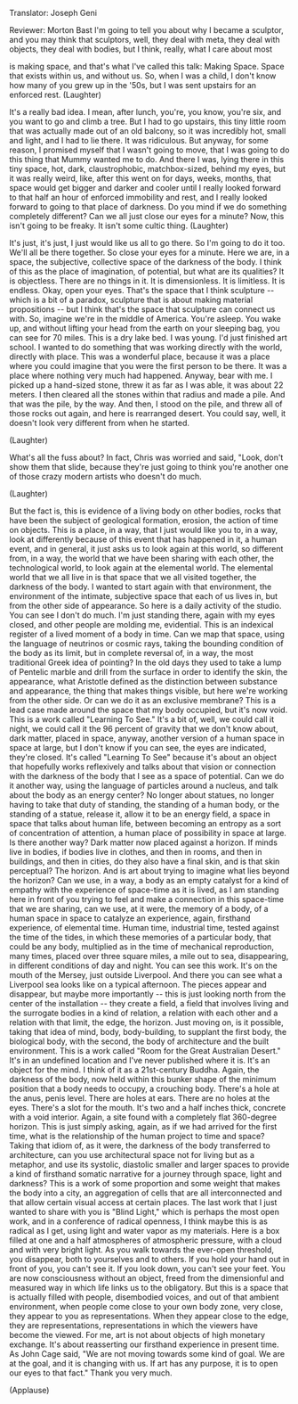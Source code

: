 

Translator: Joseph Geni

Reviewer: Morton Bast
I&#39;m going to tell you about why I became a sculptor,
and you may think that sculptors,
well, they deal with meta, they deal with objects,
they deal with bodies,
but I think, really, what I care about most

is making space, and that&#39;s what I&#39;ve called this talk:
Making Space.
Space that exists within us,
and without us.
So, when I was a child,
I don&#39;t know how many of you grew up in the &#39;50s,
but I was sent upstairs for an enforced rest. 
(Laughter)

It&#39;s a really bad idea. I mean, after lunch, you&#39;re, you know,
you&#39;re six, and you want to go and climb a tree.
But I had to go upstairs, this tiny little room
that was actually made out of an old balcony,
so it was incredibly hot, small and light,
and I had to lie there. It was ridiculous.
But anyway, for some reason, I promised myself
that I wasn&#39;t going to move,
that I was going to do this thing that Mummy
wanted me to do.
And there I was, lying there in this tiny space,
hot, dark, claustrophobic, matchbox-sized, behind my eyes,
but it was really weird, like, after this went on
for days, weeks, months, that space would get bigger
and darker and cooler
until I really looked forward to that half an hour
of enforced immobility and rest,
and I really looked forward to going to that place
of darkness.
Do you mind if we do something completely different?
Can we all just close our eyes for a minute?
Now, this isn&#39;t going to be freaky.
It isn&#39;t some cultic thing. 
(Laughter)

It&#39;s just, it&#39;s just, I just would like us all to go there.
So I&#39;m going to do it too. We&#39;ll all be there together.
So close your eyes for a minute.
Here we are, in a space,
the subjective, collective space of the darkness of the body.
I think of this as the place of imagination,
of potential,
but what are its qualities?
It is objectless. There are no things in it.
It is dimensionless. It is limitless.
It is endless.
Okay, open your eyes.
That&#39;s the space that I think sculpture --
which is a bit of a paradox, sculpture that is about
making material propositions --
but I think that&#39;s the space
that sculpture can connect us with.
So, imagine we&#39;re in the middle of America.
You&#39;re asleep. You wake up,
and without lifting your head from the earth
on your sleeping bag, you can see for 70 miles.
This is a dry lake bed.
I was young. I&#39;d just finished art school.
I wanted to do something that was working
directly with the world, directly with place.
This was a wonderful place, because it was a place
where you could imagine that you were the
first person to be there.
It was a place where nothing very much had happened.
Anyway, bear with me.
I picked up a hand-sized stone,
threw it as far as I was able,
it was about 22 meters.
I then cleared all the stones within that radius
and made a pile.
And that was the pile, by the way.
And then, I stood on the pile,
and threw all of those rocks out again,
and here is rearranged desert.
You could say, well, it doesn&#39;t look very different
from when he started.

(Laughter)

What&#39;s all the fuss about?
In fact, Chris was worried and said,
&quot;Look, don&#39;t show them that slide,
because they&#39;re just going to think you&#39;re another one of
those crazy modern artists who doesn&#39;t do much.

(Laughter)

But the fact is, this is evidence
of a living body on other bodies,
rocks that have been the subject of geological formation,
erosion, the action of time on objects.
This is a place, in a way, that I just
would like you to, in a way, look at differently
because of this event that has happened in it,
a human event,
and in general, it just asks us to look again
at this world, so different from, in a way,
the world that we have been sharing with each other,
the technological world,
to look again at the elemental world.
The elemental world that we all live in is that space
that we all visited together, the darkness of the body.
I wanted to start again with that environment,
the environment of the intimate, subjective space
that each of us lives in, but from the other side
of appearance.
So here is a daily activity of the studio.
You can see I don&#39;t do much. I&#39;m just standing there,
again with my eyes closed, and other people
are molding me, evidential.
This is an indexical register of a lived moment
of a body in time.
Can we map that space, using the language of neutrinos
or cosmic rays, taking the bounding condition of the body
as its limit, but in complete reversal of, in a way,
the most traditional Greek idea of pointing?
In the old days they used to take a lump of Pentelic marble
and drill from the surface in order to identify the skin,
the appearance,
what Aristotle defined as the distinction
between substance and appearance,
the thing that makes things visible,
but here we&#39;re working from the other side.
Or can we do it as an exclusive membrane?
This is a lead case made around the space
that my body occupied, but it&#39;s now void.
This is a work called &quot;Learning To See.&quot;
It&#39;s a bit of, well, we could call it night,
we could call it the 96 percent of gravity
that we don&#39;t know about, dark matter,
placed in space, anyway, another version of a human space
in space at large, but I don&#39;t know if you can see,
the eyes are indicated, they&#39;re closed.
It&#39;s called &quot;Learning To See&quot; because it&#39;s about an object
that hopefully works reflexively and talks about that
vision or connection with the darkness of the body
that I see as a space of potential.
Can we do it another way, using the language
of particles around a nucleus, and talk about the body
as an energy center?
No longer about statues, no longer having to take that
duty of standing, the standing of a human body,
or the standing of a statue, release it,
allow it to be an energy field, a space in space
that talks about human life, between becoming an entropy
as a sort of concentration of attention,
a human place of possibility in space at large.
Is there another way?
Dark matter now placed against a horizon.
If minds live in bodies, if bodies live in clothes,
and then in rooms, and then in buildings,
and then in cities, do they also have a final skin,
and is that skin perceptual?
The horizon.
And is art about
trying to imagine what lies beyond the horizon?
Can we use, in a way, a body as an empty catalyst
for a kind of empathy with the experience
of space-time as it is lived, as I am standing here
in front of you trying to feel and make a connection
in this space-time that we are sharing,
can we use, at it were, the memory of a body,
of a human space in space to catalyze
an experience, again, firsthand experience,
of elemental time.
Human time, industrial time, tested against
the time of the tides, in which these memories
of a particular body, that could be any body,
multiplied as in the time of mechanical reproduction,
many times, placed over three square miles,
a mile out to sea,
disappearing, in different conditions of day and night.
You can see this work. It&#39;s on the mouth of the Mersey,
just outside Liverpool.
And there you can see what a Liverpool sea looks like
on a typical afternoon.
The pieces appear and disappear,
but maybe more importantly --
this is just looking north from the center of the installation --
they create a field, a field that involves
living and the surrogate bodies in a kind of relation,
a relation with each other and a relation with that limit,
the edge, the horizon.
Just moving on, is it possible,
taking that idea of mind, body, body-building,
to supplant the first body,
the biological body, with the second,
the body of architecture and the built environment.
This is a work called &quot;Room for the Great Australian Desert.&quot;
It&#39;s in an undefined location
and I&#39;ve never published where it is.
It&#39;s an object for the mind.
I think of it as a 21st-century Buddha.
Again, the darkness of the body,
now held within this bunker shape
of the minimum position that a body needs to occupy,
a crouching body.
There&#39;s a hole at the anus, penis level.
There are holes at ears. There are no holes at the eyes.
There&#39;s a slot for the mouth. It&#39;s two and a half inches thick,
concrete with a void interior.
Again, a site found with a completely flat
360-degree horizon.
This is just simply asking, again,
as if we had arrived for the first time,
what is the relationship of the human project
to time and space?
Taking that idiom of, as it were,
the darkness of the body transferred to architecture,
can you use architectural space not for living
but as a metaphor,
and use its systolic, diastolic
smaller and larger spaces to provide a kind of
firsthand somatic narrative for a journey through space,
light and darkness?
This is a work of some proportion and some weight
that makes the body into a city, an aggregation of cells
that are all interconnected
and that allow certain visual access
at certain places.
The last work that I just wanted to share with you
is &quot;Blind Light,&quot; which is perhaps
the most open work,
and in a conference of radical openness,
I think maybe this is as radical as I get,
using light and water vapor as my materials.
Here is a box
filled at one and a half atmospheres of atmospheric pressure,
with a cloud and with very bright light.
As you walk towards the ever-open threshold,
you disappear, both to yourselves and to others.
If you hold your hand out in front of you,
you can&#39;t see it.
If you look down, you can&#39;t see your feet.
You are now consciousness without an object,
freed from the dimensionful
and measured way in which life links us
to the obligatory.
But this is a space that is actually filled with people,
disembodied voices,
and out of that ambient environment,
when people come close to your own body zone,
very close, they appear to you as representations.
When they appear close to the edge,
they are representations, representations in which
the viewers have become the viewed.
For me, art is not about objects of high monetary exchange.
It&#39;s about reasserting our firsthand experience
in present time.
As John Cage said,
&quot;We are not moving towards some kind of goal.
We are at the goal, and it is changing with us.
If art has any purpose, it is to open our eyes to that fact.&quot;
Thank you very much.

(Applause)


